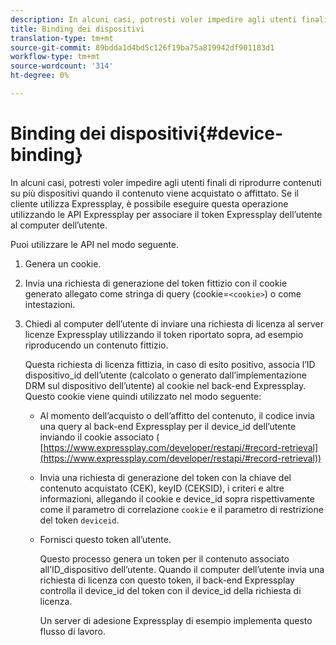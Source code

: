 ```yaml
---
description: In alcuni casi, potresti voler impedire agli utenti finali di riprodurre contenuti su più dispositivi quando il contenuto viene acquistato o affittato. Se il cliente utilizza Expressplay, è possibile eseguire questa operazione utilizzando le API Expressplay per associare il token Expressplay dell’utente al computer dell’utente.
title: Binding dei dispositivi
translation-type: tm+mt
source-git-commit: 89bdda1d4bd5c126f19ba75a819942df901183d1
workflow-type: tm+mt
source-wordcount: '314'
ht-degree: 0%

---
```



# Binding dei dispositivi{#device-binding}

In alcuni casi, potresti voler impedire agli utenti finali di riprodurre contenuti su più dispositivi quando il contenuto viene acquistato o affittato. Se il cliente utilizza Expressplay, è possibile eseguire questa operazione utilizzando le API Expressplay per associare il token Expressplay dell’utente al computer dell’utente.

Puoi utilizzare le API nel modo seguente.

1. Genera un cookie.
1. Invia una richiesta di generazione del token fittizio con il cookie generato allegato come stringa di query (cookie=`<cookie>`) o come intestazioni.
1. Chiedi al computer dell’utente di inviare una richiesta di licenza al server licenze Expressplay utilizzando il token riportato sopra, ad esempio riproducendo un contenuto fittizio.

   Questa richiesta di licenza fittizia, in caso di esito positivo, associa l’ID dispositivo_id dell’utente (calcolato o generato dall’implementazione DRM sul dispositivo dell’utente) al cookie nel back-end Expressplay. Questo cookie viene quindi utilizzato nel modo seguente:

   * Al momento dell’acquisto o dell’affitto del contenuto, il codice invia una query al back-end Expressplay per il device_id dell’utente inviando il cookie associato ( [https://www.expressplay.com/developer/restapi/#record-retrieval](https://www.expressplay.com/developer/restapi/#record-retrieval))
   * Invia una richiesta di generazione del token con la chiave del contenuto acquistato (CEK), keyID (CEKSID), i criteri e altre informazioni, allegando il cookie e device_id sopra rispettivamente come il parametro di correlazione `cookie` e il parametro di restrizione del token `deviceid`.

   * Fornisci questo token all’utente.

      Questo processo genera un token per il contenuto associato all’ID_dispositivo dell’utente. Quando il computer dell’utente invia una richiesta di licenza con questo token, il back-end Expressplay controlla il device_id del token con il device_id della richiesta di licenza.

      Un server di adesione Expressplay di esempio implementa questo flusso di lavoro.
